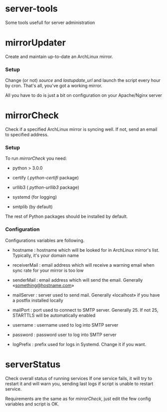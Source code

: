 # server-tools
Some tools usefull for server administration

# mirrorUpdater
Create and maintain up-to-date an ArchLinux mirror.

### Setup
Change (or not) *source* and *lastupdate_url* and launch the script every hour by cron.
That's all, you've got a working mirror.

All you have to do is just a bit on configuration on your Apache/Nginx server


# mirrorCheck
Check if a specified ArchLinux mirror is syncing well.
If not, send an email to specified address.

### Setup
To run _mirrorCheck_ you need:

- python > 3.0.0

- certify ( _python-certifi_ package)

- urllib3 ( _python-urllib3_ package)

- systemd (for logging)

- smtplib (by default)

The rest of Python packages should be installed by default.

### Configuration
Configurations variables are following.

- hostname : hostname which will be looked for in ArchLinux mirror's list.  Typically, it's your domain name

- receiverMail : email address which will receive a warning email when sync rate for your mirror is too low

- senderMail : email address which will send the email.  Generally «something@hostname.com»

- mailServer : server used to send mail.  Generally «localhost» if you have a postfix installed locally

- mailPort : port used to connect to SMTP server. Generally 25.  If not 25, STARTTLS will be automatically enabled

- username : username used to log into SMTP server

- password : password user to log into SMTP server

- logPrefix : prefix used for logs in Systemd.  Change it if you want.


# serverStatus
Check overall status of running services
If one service fails, it will try to restart it and will warn you,
sending last logs if script is unable to restart service.

Requirements are the same as for _mirrorCheck_, just edit the few config variables
and script is OK.
